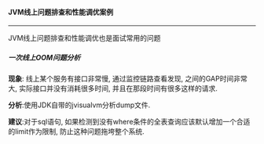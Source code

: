 #### JVM线上问题排查和性能调优案例

---

JVM线上问题排查和性能调优也是面试常用的问题

##### 一次线上OOM问题分析

**现象**: 线上某个服务有接口非常慢, 通过监控链路查看发现, 之间的GAP时间非常大, 实际接口并没有消耗很多时间, 并且在那段时间有很多这样的请求.

**分析**:使用JDK自带的jvisualvm分析dump文件.

**建议**:对于sql语句, 如果检测到没有where条件的全表查询应该默认增加一个合适的limit作为限制, 防止这种问题拖垮整个系统.